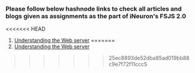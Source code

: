 ### Please follow below hashnode links to check all articles and blogs given as assignments as the part of iNeuron's FSJS 2.0

<<<<<<< HEAD
1. [Understanding the Web server](https://bhavikamaurya.hashnode.dev/understanding-the-fundamentals-of-web-servers-a-beginners-guide) 
=======
1. [Understanding the Web server](https://bhavikamaurya.hashnode.dev/understanding-the-fundamentals-of-web-servers-a-beginners-guide) 
>>>>>>> 25ec8893de52dba85ad019bb88c9e7f72f11ccc5
